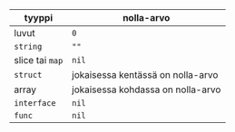 tyyppi | nolla-arvo
-------|-------------
luvut | `0`
`string` | `""`
slice tai `map` | `nil`
`struct` | jokaisessa kentässä on nolla-arvo
array | jokaisessa kohdassa on nolla-arvo
`interface` | `nil`
`func` | `nil`

